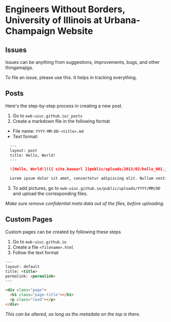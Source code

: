 # Engineers Without Borders, University of Illinois at Urbana-Champaign Website

## Issues
Issues can be anything from suggestions, improvements, bugs, and other thingamajigs.

To file an issue, please use this. It helps in tracking everything.

## Posts
Here's the step-by-step process in creating a new post.

1. Go to `ewb-uiuc.github.io/_posts`
2. Create a markdown file in the following format
  - File name: `YYYY-MM-DD-<title>.md`
  - Text format:

  ```Markdown
    ---
    layout: post
    title: Hello, World!
    ---

    ![Hello, World!]({{ site.baseurl }}public/uploads/2013/02/hello_001.jpg)

    Lorem ipsum dolor sit amet, consectetur adipiscing elit. Nullam vestibulum viverra cursus. Cras libero dui, vehicula at ex ac, tempus pharetra purus. Mauris porttitor euismod malesuada. Donec et posuere quam. Etiam augue nisi, interdum eget dui porttitor, lobortis sagittis lectus. Integer rhoncus semper tristique. Praesent pretium posuere porttitor. Nulla neque est, hendrerit non quam venenatis, lacinia egestas eros. Mauris ultricies venenatis nisi, vitae luctus elit scelerisque sit amet. Vestibulum faucibus neque nisl, a rutrum eros posuere eu. Vivamus pretium justo in tortor tempus posuere. Suspendisse elementum purus sed lorem accumsan, sit amet luctus felis euismod. Mauris massa nisi, lacinia sed facilisis vel, finibus id ipsum. Morbi ut dignissim metus. Sed lacinia est in odio suscipit dapibus. Quisque vitae fringilla neque, elementum laoreet elit.
  ```

3. To add pictures, go to `ewb-uiuc.github.io/public/uploads/YYYY/MM/DD` and upload the corresponding files.

  *Make sure remove confidential meta data out of the files, before uploading.*

## Custom Pages
Custom pages can be created by following these steps

1. Go to `ewb-uiuc.github.io`
2. Create a file `<filename>.html`
3. Follow the text format

  ```HTML
  ---
  layout: default
  title: <title>
  permalink: <permalink>
  ---

  <div class="page">
    <h1 class="page-title"></h1>
    <p class="lead"></p>
  </div>
  ```

  *This can be altered, as long as the metadata on the top is there.*
